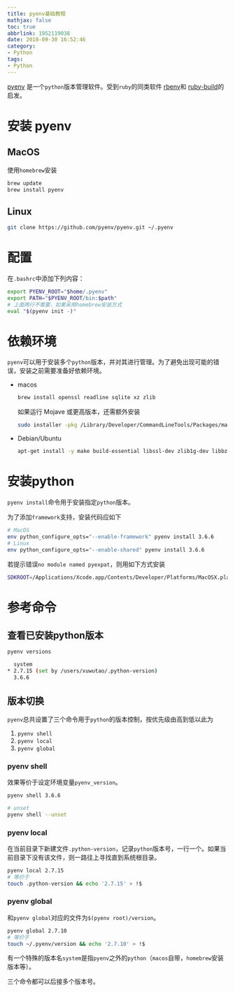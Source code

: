 ```yaml
---
title: pyenv基础教程
mathjax: false
toc: true
abbrlink: 1952119038
date: 2018-09-30 16:52:46
category:
- Python
tags:
- Python
---
```


[pyenv](https://github.com/pyenv/pyenv#table-of-contents) 是一个`python`版本管理软件。受到`ruby`的同类软件 [rbenv](https://github.com/rbenv/rbenv)和 [ruby-build](https://github.com/rbenv/ruby-build)的启发。

# 安装 pyenv

## MacOS

使用`homebrew`安装

```bash
brew update
brew install pyenv
```

## Linux
```bash
git clone https://github.com/pyenv/pyenv.git ~/.pyenv
```

# 配置

在`.bashrc`中添加下列内容：

```bash
export PYENV_ROOT="$home/.pyenv"
export PATH="$PYENV_ROOT/bin:$path"
# 上面两行不需要，如果采用homebrew安装方式
eval "$(pyenv init -)"
```

# 依赖环境

`pyenv`可以用于安装多个`python`版本，并对其进行管理。为了避免出现可能的错误，安装之前需要准备好依赖环境。

- macos
  ```bash
  brew install openssl readline sqlite xz zlib
  ```
  如果运行 Mojave 或更高版本，还需额外安装
  ```bash
  sudo installer -pkg /Library/Developer/CommandLineTools/Packages/macOS_SDK_headers_for_macOS_10.14.pkg -target /
  ```
- Debian/Ubuntu
  ```bash
  apt-get install -y make build-essential libssl-dev zlib1g-dev libbz2-dev libreadline-dev libsqlite3-dev wget curl llvm libncurses5-dev xz-utils tk-dev libxml2-dev libxmlsec1-dev libffi-dev
  ```

# 安装python

`pyenv install`命令用于安装指定`python`版本。

为了添加`framework`支持，安装代码应如下

```bash
# MacOS
env python_configure_opts="--enable-framework" pyenv install 3.6.6
# Linux
env python_configure_opts="--enable-shared" pyenv install 3.6.6
```
若提示错误`no module named pyexpat`，则用如下方式安装
```bash
SDKROOT=/Applications/Xcode.app/Contents/Developer/Platforms/MacOSX.platform/Developer/SDKs/MacOSX10.14.sdk MACOSX_DEPLOYMENT_TARGET=10.14 pyenv install 2.7.16
```


# 参考命令

## 查看已安装python版本

```bash
pyenv versions

  system
* 2.7.15 (set by /users/xuwutao/.python-version)
  3.6.6
```

## 版本切换
`pyenv`总共设置了三个命令用于`python`的版本控制，按优先级由高到低以此为

1. `pyenv shell`
2. `pyenv local`
3. `pyenv global`

### pyenv shell
效果等价于设定环境变量`pyenv_version`。

```bash
pyenv shell 3.6.6

# unset
pyenv shell --unset
```

### pyenv local
在当前目录下新建文件`.python-version`，记录`python`版本号，一行一个。如果当前目录下没有该文件，则一路往上寻找直到系统根目录。
```bash
pyenv local 2.7.15
# 等价于
touch .python-version && echo '2.7.15' > !$
```

### pyenv global
和`pyenv global`对应的文件为`$(pyenv root)/version`。

```bash
pyenv global 2.7.10
# 等价于
touch ~/.pyenv/version && echo '2.7.10' > !$
```

有一个特殊的版本名`system`是指`pyenv`之外的`python`（`macos`自带，`homebrew`安装版本等）。


三个命令都可以后接多个版本号。
